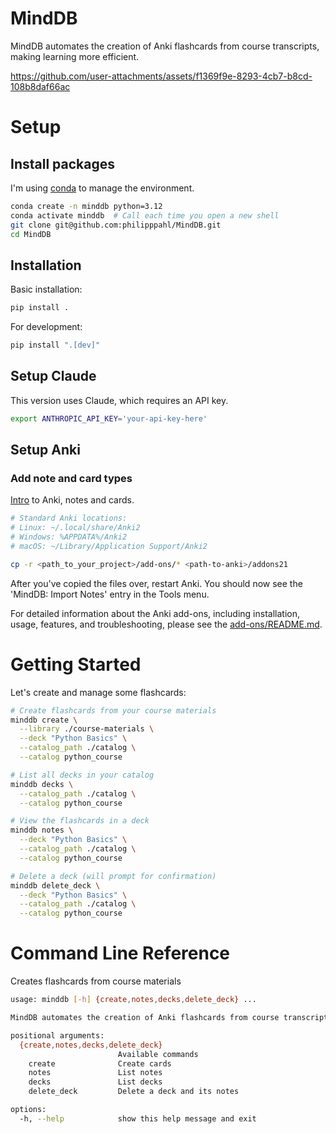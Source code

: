 # MindDB
MindDB automates the creation of Anki flashcards from course transcripts,
making learning more efficient.

https://github.com/user-attachments/assets/f1369f9e-8293-4cb7-b8cd-108b8daf66ac

# Setup

## Install packages
I'm using [conda](https://x.com/i/grok/share/EjEzB1YyNTLWGncJ8loCl4s8V)
to manage the environment.

```bash
conda create -n minddb python=3.12
conda activate minddb  # Call each time you open a new shell
git clone git@github.com:philipppahl/MindDB.git
cd MindDB
```

## Installation

Basic installation:
```bash
pip install .
```

For development:
```bash
pip install ".[dev]"
```

## Setup Claude
This version uses Claude, which requires an API key.
```bash
export ANTHROPIC_API_KEY='your-api-key-here'
```

## Setup Anki
### Add note and card types
[Intro](https://x.com/i/grok/share/Ai2VhXmGmuCqVHOtuhRxxd05f) to Anki, notes
and cards.


```bash
# Standard Anki locations:
# Linux: ~/.local/share/Anki2
# Windows: %APPDATA%/Anki2
# macOS: ~/Library/Application Support/Anki2

cp -r <path_to_your_project>/add-ons/* <path-to-anki>/addons21
```

After you've copied the files over, restart Anki.
You should now see the 'MindDB: Import Notes' entry in the Tools
menu.

For detailed information about the Anki add-ons, including installation, usage,
features, and troubleshooting, please see the
[add-ons/README.md](add-ons/README.md).

# Getting Started

Let's create and manage some flashcards:

```bash
# Create flashcards from your course materials
minddb create \
  --library ./course-materials \
  --deck "Python Basics" \
  --catalog_path ./catalog \
  --catalog python_course

# List all decks in your catalog
minddb decks \
  --catalog_path ./catalog \
  --catalog python_course

# View the flashcards in a deck
minddb notes \
  --deck "Python Basics" \
  --catalog_path ./catalog \
  --catalog python_course

# Delete a deck (will prompt for confirmation)
minddb delete_deck \
  --deck "Python Basics" \
  --catalog_path ./catalog \
  --catalog python_course
```

# Command Line Reference

Creates flashcards from course materials
```bash
usage: minddb [-h] {create,notes,decks,delete_deck} ...

MindDB automates the creation of Anki flashcards from course transcripts.

positional arguments:
  {create,notes,decks,delete_deck}
                        Available commands
    create              Create cards
    notes               List notes
    decks               List decks
    delete_deck         Delete a deck and its notes

options:
  -h, --help            show this help message and exit
```
